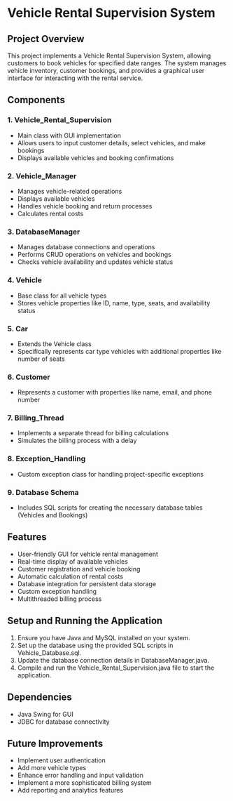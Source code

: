 # Vehicle Rental Supervision System

## Project Overview
This project implements a Vehicle Rental Supervision System, allowing customers to book vehicles for specified date ranges. The system manages vehicle inventory, customer bookings, and provides a graphical user interface for interacting with the rental service.

## Components

### 1. Vehicle_Rental_Supervision
- Main class with GUI implementation
- Allows users to input customer details, select vehicles, and make bookings
- Displays available vehicles and booking confirmations

### 2. Vehicle_Manager
- Manages vehicle-related operations
- Displays available vehicles
- Handles vehicle booking and return processes
- Calculates rental costs

### 3. DatabaseManager
- Manages database connections and operations
- Performs CRUD operations on vehicles and bookings
- Checks vehicle availability and updates vehicle status

### 4. Vehicle
- Base class for all vehicle types
- Stores vehicle properties like ID, name, type, seats, and availability status

### 5. Car
- Extends the Vehicle class
- Specifically represents car type vehicles with additional properties like number of seats

### 6. Customer
- Represents a customer with properties like name, email, and phone number

### 7. Billing_Thread
- Implements a separate thread for billing calculations
- Simulates the billing process with a delay

### 8. Exception_Handling
- Custom exception class for handling project-specific exceptions

### 9. Database Schema
- Includes SQL scripts for creating the necessary database tables (Vehicles and Bookings)

## Features
- User-friendly GUI for vehicle rental management
- Real-time display of available vehicles
- Customer registration and vehicle booking
- Automatic calculation of rental costs
- Database integration for persistent data storage
- Custom exception handling
- Multithreaded billing process

## Setup and Running the Application
1. Ensure you have Java and MySQL installed on your system.
2. Set up the database using the provided SQL scripts in Vehicle_Database.sql.
3. Update the database connection details in DatabaseManager.java.
4. Compile and run the Vehicle_Rental_Supervision.java file to start the application.

## Dependencies
- Java Swing for GUI
- JDBC for database connectivity

## Future Improvements
- Implement user authentication
- Add more vehicle types
- Enhance error handling and input validation
- Implement a more sophisticated billing system
- Add reporting and analytics features
